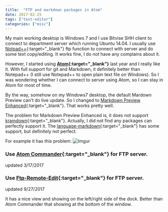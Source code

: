 ```yaml
---
title:  "FTP and markdown packages in Atom"
date: 2017-02-25
tags: ["text-editor"]
categories: ["misc"]
---
```


My main working desktop is Windows 7 and I use Bitvise SHH client to connect to department server which running Ubuntu 14.04. I usually use [Notpad++](https://notepad-plus-plus.org/){:target="_blank"} ftp function to connect with server and do some text copy/editing. It works fine, I do not have any complains about it.

<!--more-->

However, I started using **[Atom](https://atom.io/){:target="_blank"}** last year and I really like it. With full support for git and Markdown, it definitely better than Notepad++ (I still use Notepad++ to open plain text file on Windows). So I was wondering whether I can connect to server using Atom, so I can stay in Atom for most of time.

By the way, somehow on my Windows7 desktop, the default Mardown Preview can't do live update. So I changed to [Markdown Preview Enhanced](https://atom.io/packages/markdown-preview-enhanced){:target="_blank"}. That works pretty well.

The problem for Markdown Preview Enhanced is, it does not support [kramdown](https://kramdown.gettalong.org/){:target="_blank"}. Actually, I did not find any packages can perfectly support it. The [language-markdown](https://atom.io/packages/language-markdown){:target="_blank"} has some support, but definitely not perfect.

For example it has this problem:
![Imgur](https://i.imgur.com/rWPzylo.png)


### Use [Atom Commander](https://atom.io/packages/atom-commander){:target="_blank"} for FTP server.
updated 3/17/2017

### Use [Ftp-Remote-Edit](https://atom.io/packages/ftp-remote-edit){:target="_blank"} for FTP server.
updated 9/27/2017

It has a nice view and showing on the left/right side of the dock. Better than Atom Commander that showing at the bottom of the window.
